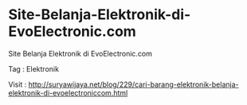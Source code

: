 Site-Belanja-Elektronik-di-EvoElectronic.com
============================================

Site Belanja Elektronik di EvoElectronic.com

Tag : Elektronik

Visit : http://suryawijaya.net/blog/229/cari-barang-elektronik-belanja-elektronik-di-evoelectroniccom.html

